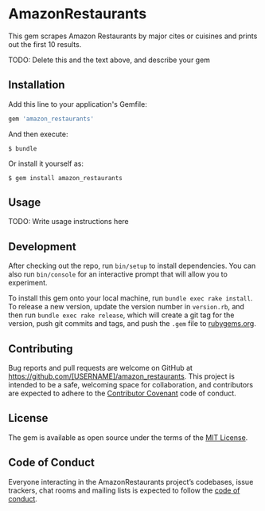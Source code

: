 # AmazonRestaurants

This gem scrapes Amazon Restaurants by major cites or cuisines and prints out the first 10 results.

TODO: Delete this and the text above, and describe your gem

## Installation

Add this line to your application's Gemfile:

```ruby
gem 'amazon_restaurants'
```

And then execute:

    $ bundle

Or install it yourself as:

    $ gem install amazon_restaurants

## Usage

TODO: Write usage instructions here

## Development

After checking out the repo, run `bin/setup` to install dependencies. You can also run `bin/console` for an interactive prompt that will allow you to experiment.

To install this gem onto your local machine, run `bundle exec rake install`. To release a new version, update the version number in `version.rb`, and then run `bundle exec rake release`, which will create a git tag for the version, push git commits and tags, and push the `.gem` file to [rubygems.org](https://rubygems.org).

## Contributing

Bug reports and pull requests are welcome on GitHub at https://github.com/[USERNAME]/amazon_restaurants. This project is intended to be a safe, welcoming space for collaboration, and contributors are expected to adhere to the [Contributor Covenant](http://contributor-covenant.org) code of conduct.

## License

The gem is available as open source under the terms of the [MIT License](https://opensource.org/licenses/MIT).

## Code of Conduct

Everyone interacting in the AmazonRestaurants project’s codebases, issue trackers, chat rooms and mailing lists is expected to follow the [code of conduct](https://github.com/[USERNAME]/amazon_restaurants/blob/master/CODE_OF_CONDUCT.md).
